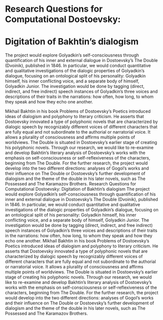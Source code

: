 # Research Questions for Computational Dostoevsky: 
# Digitation of Bakhtin’s dialogism

The project would explore Golyadkin’s self-consciousness through quantification of his inner and external dialogue in Dostoevsky’s The Double (Dvoinik), published in 1846. In particular, we would conduct quantitative and qualitative investigations of the dialogic properties of Golyadkin’s dialogue, focusing on an ontological split of his personality: Golyadkin himself, his inner conflicting voice, and a separate body of himself, Golyadkin Junior. The investigation would be done by tagging (direct, indirect, and free indirect) speech instances of Golyadkin’s three voices and descriptions of their traits in the narrations: how often, how long, to whom they speak and how they echo one another.

Mikhail Bakhtin in his book Problems of Dostoevsky’s Poetics introduced ideas of dialogism and polyphony to literary criticism. He asserts that Dostoevsky innovated a type of polyphonic novels that are characterized by dialogic speech by recognizably different voices of different characters that are fully equal and not subordinate to the authorial or narratorial voice. It allows a plurality of consciousness and affirms multiple points of worldviews. The Double is situated in Dostoevsky’s earlier stage of creating his polyphonic novels. Through our research, we would like to re-examine and develop Bakhtin’s literary analysis of Dostoevsky’s works with the emphasis on self-consciousness or self-reflexiveness of the characters, beginning from The Double. For the further research, the project would develop into the two different directions: analyses of Gogol’s works and their influence on The Double or Dostoevsky’s further development of dialogism and the theme of the double in his later novels, such as The Possessed and The Karamazov Brothers. 
Research Questions for Computational Dostoevsky: Digitation of Bakhtin’s dialogism
The project would explore Golyadkin’s self-consciousness through quantification of his inner and external dialogue in Dostoevsky’s The Double (Dvoinik), published in 1846. In particular, we would conduct quantitative and qualitative investigations of the dialogic properties of Golyadkin’s dialogue, focusing on an ontological split of his personality: Golyadkin himself, his inner conflicting voice, and a separate body of himself, Golyadkin Junior. The investigation would be done by tagging (direct, indirect, and free indirect) speech instances of Golyadkin’s three voices and descriptions of their traits in the narrations: how often, how long, to whom they speak and how they echo one another.
Mikhail Bakhtin in his book Problems of Dostoevsky’s Poetics introduced ideas of dialogism and polyphony to literary criticism. He asserts that Dostoevsky innovated a type of polyphonic novels that are characterized by dialogic speech by recognizably different voices of different characters that are fully equal and not subordinate to the authorial or narratorial voice. It allows a plurality of consciousness and affirms multiple points of worldviews. The Double is situated in Dostoevsky’s earlier stage of creating his polyphonic novels. Through our research, we would like to re-examine and develop Bakhtin’s literary analysis of Dostoevsky’s works with the emphasis on self-consciousness or self-reflexiveness of the characters, beginning from The Double. For the further research, the project would develop into the two different directions: analyses of Gogol’s works and their influence on The Double or Dostoevsky’s further development of dialogism and the theme of the double in his later novels, such as The Possessed and The Karamazov Brothers. 
